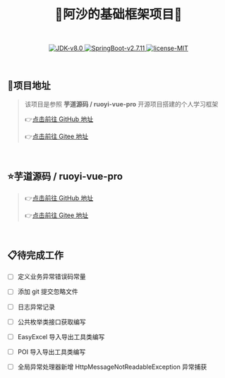 <h1 align="center">🎉阿沙的基础框架项目🎉</h1>
<br/>
<p align="center">
  <a href="https://www.oracle.com/cn/java/technologies/downloads/#java8" target="_blank">
    <img alt="JDK-v8.0" src="https://img.shields.io/badge/JDK-v8.0-blue">
  </a>

  <a href="https://spring.io/projects/spring-boot#overview" target="_blank">
    <img alt="SpringBoot-v2.7.11" src="https://img.shields.io/badge/SpringBoot-v2.7.11-blue">
  </a>

  <a href="https://spdx.org/licenses/MIT" target="_blank">
    <img alt="license-MIT" src="https://img.shields.io/badge/license-MIT-green">
  </a>
</p>

<br/>

## 🌈项目地址<br/>

> 该项目是参照 **芋道源码 / ruoyi-vue-pro** 开源项目搭建的个人学习框架
> 
> 👉[点击前往 GitHub 地址](https://github.com/YunaiV/ruoyi-vue-pro)
>
> 👉[点击前往 Gitee 地址](https://gitee.com/zj-as/asa)

<br/>

## ⭐芋道源码 / ruoyi-vue-pro<br/>

> 👉[点击前往 GitHub 地址](https://github.com/YunaiV/ruoyi-vue-pro)
>
> 👉[点击前往 Gitee 地址](https://gitee.com/zhijiantianya/ruoyi-vue-pro)

<br/>

## 📋待完成工作

- [ ] 定义业务异常错误码常量

- [ ] 添加 git 提交忽略文件

- [ ] 日志异常记录

- [ ] 公共枚举类接口获取编写

- [ ] EasyExcel 导入导出工具类编写

- [ ] POI 导入导出工具类编写

- [ ] 全局异常处理器新增 HttpMessageNotReadableException 异常捕获